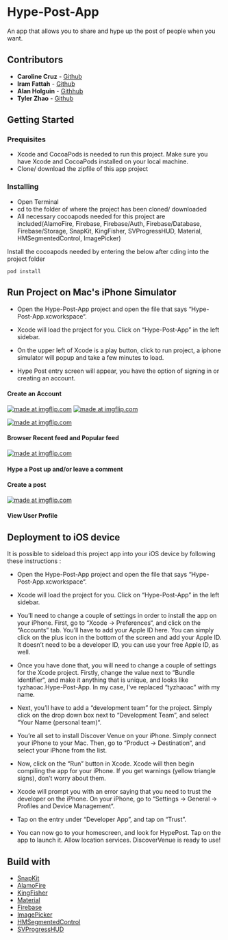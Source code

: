 # Hype-Post-App

An app that allows you to share and hype up the post of people when you want.

## Contributors  
 * **Caroline Cruz** - [Github](https://github.com/caroline608)
 * **Iram Fattah** - [Github](https://github.com/Ifattah94)
 * **Alan Holguin** - [Githhub](https://github.com/lynksdomain)
 * **Tyler Zhao** - [Github](https://github.com/kuuhaku0)
 
## Getting Started 

### Prequisites
* Xcode and CocoaPods is needed to run this project. Make sure you have Xcode and CocoaPods installed on your local machine.
* Clone/ download the zipfile of this app project

### Installing
* Open Terminal
* cd to the folder of where the project has been cloned/ downloaded
* All necessary cocoapods needed for this project are included(AlamoFire, Firebase, Firebase/Auth, Firebase/Database, Firebase/Storage, SnapKit, KingFisher, SVProgressHUD, Material, HMSegmentedControl, ImagePicker)


Install the cocoapods needed by entering the below after cding into the project folder
```
pod install
```

## Run Project on Mac's iPhone Simulator
* Open the Hype-Post-App project and open the file that says “Hype-Post-App.xcworkspace“.

* Xcode will load the project for you. Click on “Hype-Post-App” in the left sidebar.
* On the upper left of Xcode is a play button, click to run project, a iphone simulator will popup and take a few minutes to load.

* Hype Post entry screen will appear, you have the option of signing in or creating an account.

#### Create an Account
<a href="https://imgflip.com/gif/24a1e2"><img src="https://i.imgflip.com/24a1e2.gif" title="made at imgflip.com"/></a>
<a href="https://imgflip.com/gif/24a19o"><img src="https://i.imgflip.com/24a19o.gif" title="made at imgflip.com"/></a>

<a href="https://imgflip.com/gif/24a1fx"><img src="https://i.imgflip.com/24a1fx.gif" title="made at imgflip.com"/></a>
#### Browser Recent feed and Popular feed
<a href="https://imgflip.com/gif/24a1ng"><img src="https://i.imgflip.com/24a1ng.gif" title="made at imgflip.com"/></a>
#### Hype a Post up and/or leave a comment

#### Create a post
<a href="https://imgflip.com/gif/24a1vo"><img src="https://i.imgflip.com/24a1vo.gif" title="made at imgflip.com"/></a>
#### View User Profile


## Deployment to iOS device
It is possible to sideload this project app into your iOS device by following these instructions :

* Open the Hype-Post-App project and open the file that says “Hype-Post-App.xcworkspace“.


* Xcode will load the project for you. Click on “Hype-Post-App” in the left sidebar.

* You’ll need to change a couple of settings in order to install the app on your iPhone. First, go to “Xcode -> Preferences“, and click on the “Accounts” tab. You’ll have to add your Apple ID here. You can simply click on the plus icon in the bottom of the screen and add your Apple ID. It doesn’t need to be a developer ID, you can use your free Apple ID, as well.

* Once you have done that, you will need to change a couple of settings for the Xcode project. Firstly, change the value next to “Bundle Identifier“, and make it anything that is unique, and looks like tyzhaoac.Hype-Post-App. In my case, I’ve replaced “tyzhaoac” with my name.


* Next, you’ll have to add a “development team” for the project. Simply click on the drop down box next to “Development Team”, and select “Your Name (personal team)“.

* You’re all set to install Discover Venue on your iPhone. Simply connect your iPhone to your Mac. Then, go to “Product -> Destination“, and select your iPhone from the list.

* Now, click on the “Run” button in Xcode. Xcode will then begin compiling the app for your iPhone. If you get warnings (yellow triangle signs), don’t worry about them.

* Xcode will prompt you with an error saying that you need to trust the developer on the iPhone. On your iPhone, go to “Settings -> General -> Profiles and Device Management“.

* Tap on the entry under “Developer App”, and tap on “Trust”.

* You can now go to your homescreen, and look for HypePost. Tap on the app to launch it.  Allow location services. DiscoverVenue is ready to use!

## Build with
* [SnapKit](https://github.com/SnapKit/SnapKit)
* [AlamoFire](https://github.com/Alamofire/Alamofire)
* [KingFisher](https://github.com/onevcat/Kingfisher)
* [Material](https://cocoapods.org/pods/Material)
* [Firebase](https://github.com/firebase/firebase-ios-sdk)
* [ImagePicker](https://cocoapods.org/pods/ImagePicker)
* [HMSegmentedControl](https://github.com/HeshamMegid/HMSegmentedControl)
* [SVProgressHUD](https://github.com/SVProgressHUD/SVProgressHUD)
